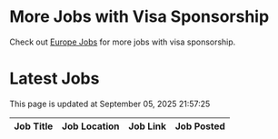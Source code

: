 # More Jobs with Visa Sponsorship

Check out [Europe Jobs](https://github.com/sureshparimi/europejobs#latest-jobs) for more jobs with visa sponsorship.

# Latest Jobs

This page is updated at September 05, 2025 21:57:25

| Job Title | Job Location | Job Link | Job Posted |
| --- | --- | --- | --- |
